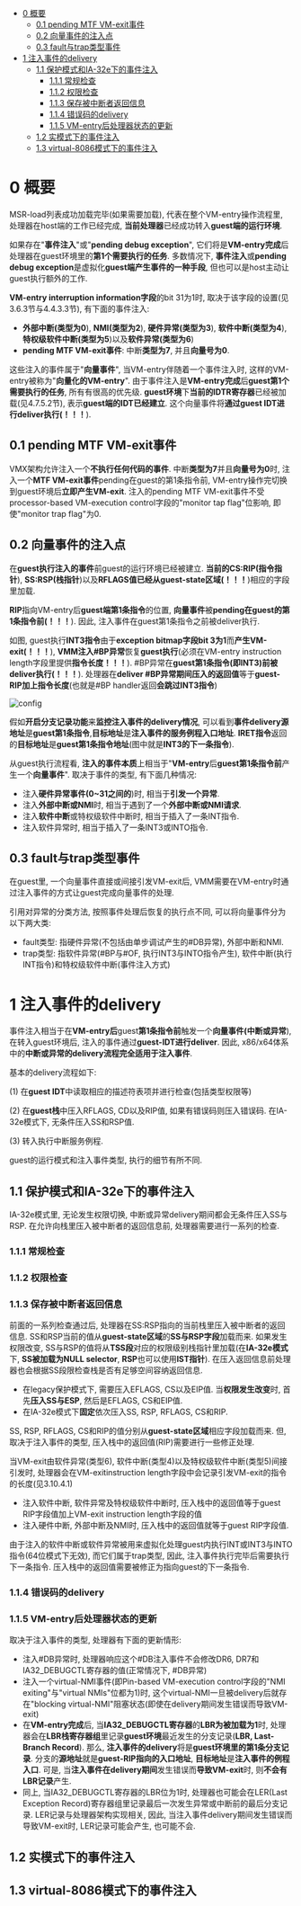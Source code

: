 
<!-- @import "[TOC]" {cmd="toc" depthFrom=1 depthTo=6 orderedList=false} -->

<!-- code_chunk_output -->

* [0 概要](#0-概要)
	* [0.1 pending MTF VM\-exit事件](#01-pending-mtf-vm-exit事件)
	* [0.2 向量事件的注入点](#02-向量事件的注入点)
	* [0.3 fault与trap类型事件](#03-fault与trap类型事件)
* [1 注入事件的delivery](#1-注入事件的delivery)
	* [1.1 保护模式和IA\-32e下的事件注入](#11-保护模式和ia-32e下的事件注入)
		* [1.1.1 常规检查](#111-常规检查)
		* [1.1.2 权限检查](#112-权限检查)
		* [1.1.3 保存被中断者返回信息](#113-保存被中断者返回信息)
		* [1.1.4 错误码的delivery](#114-错误码的delivery)
		* [1.1.5 VM\-entry后处理器状态的更新](#115-vm-entry后处理器状态的更新)
	* [1.2 实模式下的事件注入](#12-实模式下的事件注入)
	* [1.3 virtual\-8086模式下的事件注入](#13-virtual-8086模式下的事件注入)

<!-- /code_chunk_output -->

# 0 概要

MSR\-load列表成功加载完毕(如果需要加载), 代表在整个VM\-entry操作流程里, 处理器在host端的工作已经完成, **当前处理器**已经成功转入**guest端的运行环境**.

如果存在"**事件注入**"或"**pending debug exception**", 它们将是**VM\-entry完成**后处理器在guest环境里的**第1个需要执行的任务**. 多数情况下, **事件注入**或**pending debug exception**是虚拟化**guest端产生事件的一种手段**, 但也可以是host主动让guest执行额外的工作.

**VM\-entry interruption information字段**的bit 31为1时, 取决于该字段的设置(见3.6.3节与4.4.3.3节), 有下面的事件注入:

- **外部中断(类型为0**), **NMI(类型为2**), **硬件异常(类型为3**), **软件中断(类型为4**), **特权级软件中断(类型为5**)以及**软件异常(类型为6**)
- **pending MTF VM\-exit事件**: 中断**类型为7**, 并且**向量号为0**.

这些注入的事件属于"**向量事件**", 当VM\-entry伴随着一个事件注入时, 这样的VM\-entry被称为"**向量化的VM\-entry**". 由于事件注入是**VM\-entry完成**后**guest第1个需要执行的任务**, 所有有很高的优先级. **guest环境**下**当前的IDTR寄存器**已经被加载(见4.7.5.2节), 表示**guest端的IDT已经建立**. 这个向量事件将**通过guest IDT进行deliver执行(！！！**).

## 0.1 pending MTF VM\-exit事件

VMX架构允许注入一个**不执行任何代码的事件**. 中断**类型为7**并且**向量号为0**时, 注入一个**MTF VM\-exit事件**pending在guest的第1条指令前, VM\-entry操作完切换到guest环境后**立即产生VM\-exit**. 注入的pending MTF VM\-exit事件不受processor\-based VM\-execution control字段的"monitor tap flag"位影响, 即使"monitor trap flag"为0.

## 0.2 向量事件的注入点

在**guest执行注入的事件**前guest的运行环境已经被建立. **当前的CS:RIP(指令指针**), **SS:RSP(栈指针**)以及**RFLAGS值已经从guest\-state区域(！！！**)相应的字段里加载.

**RIP**指向VM\-entry后**guest端第1条指令**的位置, **向量事件**被**pending在guest的第1条指令前(！！！**). 因此, 注入事件在guest第1条指令之前被deliver执行.

如图, guest执行**INT3指令**由于**exception bitmap字段bit 3为1**而**产生VM\-exit(！！！**), **VMM注入\#BP异常**恢复**guest执行**(必须在VM\-entry instruction length字段里提供**指令长度！！！**). \#BP异常在**guest第1条指令(即INT3)前被deliver执行(！！！**). 处理器在**deliver \#BP异常期间压入的返回值**等于**guest\-RIP加上指令长度**(也就是\#BP handler返回**会跳过INT3指令**)

![config](./images/1.png)

假如**开启分支记录功能**来**监控注入事件的delivery情况**, 可以看到**事件delivery源地址**是**guest第1条指令**,**目标地址**是**注入事件的服务例程入口地址**. **IRET指令**返回的**目标地址**是**guest第1条指令地址**(图中就是**INT3的下一条指令**).

从guest执行流程看, **注入的事件本质**上相当于"**VM\-entry**后**guest第1条指令前**产生一个**向量事件**". 取决于事件的类型, 有下面几种情况:

- 注入**硬件异常事件(0\~31之间的**)时, 相当于**引发一个异常**.
- 注入**外部中断或NMI**时, 相当于遇到了一个**外部中断或NMI请求**.
- 注入**软件中断**或特权级软件中断时, 相当于插入了一条INT指令.
- 注入软件异常时, 相当于插入了一条INT3或INTO指令.

## 0.3 fault与trap类型事件

在guest里, 一个向量事件直接或间接引发VM\-exit后, VMM需要在VM-entry时通过注入事件的方式让guest完成向量事件的处理.

引用对异常的分类方法, 按照事件处理后恢复的执行点不同, 可以将向量事件分为以下两大类:

- fault类型: 指硬件异常(不包括由单步调试产生的\#DB异常), 外部中断和NMI.
- trap类型: 指软件异常(\#BP与\#OF, 执行INT3与INTO指令产生), 软件中断(执行INT指令)和特权级软件中断(事件注入方式)


# 1 注入事件的delivery

事件注入相当于在**VM\-entry后**guest**第1条指令前**触发一个**向量事件(中断或异常**), 在转入guest环境后, 注入的事件通过**guest\-IDT进行deliver**. 因此, x86/x64体系中的**中断或异常的delivery流程完全适用于注入事件**.

基本的delivery流程如下:

(1) 在**guest IDT**中读取相应的描述符表项并进行检查(包括类型权限等)

(2) 在**guest栈**中压入RFLAGS, CD以及RIP值, 如果有错误码则压入错误码. 在IA\-32e模式下, 无条件压入SS和RSP值.

(3) 转入执行中断服务例程.

guest的运行模式和注入事件类型, 执行的细节有所不同.

## 1.1 保护模式和IA\-32e下的事件注入

IA\-32e模式里, 无论发生权限切换, 中断或异常delivery期间都会无条件压入SS与RSP. 在允许向栈里压入被中断者的返回信息前, 处理器需要进行一系列的检查.

### 1.1.1 常规检查

### 1.1.2 权限检查

### 1.1.3 保存被中断者返回信息

前面的一系列检查通过后, 处理器在SS:RSP指向的当前栈里压入被中断者的返回信息. SS和RSP当前的值从**guest\-state区域**的**SS与RSP字段**加载而来. 如果发生权限改变, SS与RSP的值将从**TSS段**对应的权限级别栈指针里加载(在**IA\-32e模式**下, **SS被加载为NULL selector**, **RSP**也可以使用**IST指针**). 在压入返回信息前处理器也会根据SS段限检查栈是否有足够空间容纳返回信息.

- 在legacy保护模式下, 需要压入EFLAGS, CS以及EIP值. 当**权限发生改变**时, 首先**压入SS与ESP**, 然后是EFLAGS, CS和EIP值.
- 在IA\-32e模式下**固定**依次压入SS, RSP, RFLAGS, CS和RIP.

SS, RSP, RFLAGS, CS和RIP的值分别从**guest\-state区域**相应字段加载而来. 但, 取决于注入事件的类型, 压入栈中的返回值(RIP)需要进行一些修正处理.

当VM\-exit由软件异常(类型6), 软件中断(类型4)以及特权级软件中断(类型5)间接引发时, 处理器会在VM\-exitinstruction length字段中会记录引发VM\-exit的指令的长度(见3.10.4.1)

- 注入软件中断, 软件异常及特权级软件中断时, 压入栈中的返回值等于guest RIP字段值加上VM\-exit instruction length字段的值
- 注入硬件中断, 外部中断及NMI时, 压入栈中的返回值就等于guest RIP字段值.

由于注入的软件中断或软件异常被用来虚拟化处理guest内执行INT或INT3与INTO指令(64位模式下无效), 而它们属于trap类型, 因此, 注入事件执行完毕后需要执行下一条指令. 压入栈中的返回值需要被修正为指向guest的下一条指令.

### 1.1.4 错误码的delivery

### 1.1.5 VM\-entry后处理器状态的更新

取决于注入事件的类型, 处理器有下面的更新情形:

- 注入\#DB异常时, 处理器响应这个\#DB注入事件不会修改DR6, DR7和IA32\_DEBUGCTL寄存器的值(正常情况下, \#DB异常)
- 注入一个virtual\-NMI事件(即Pin\-based VM\-execution control字段的"NMI exiting"与"virtual NMIs"位都为1)时, 这个virtual\-NMI一旦被delivery后就存在"blocking virtual\-NMI"阻塞状态(即使在delivery期间发生错误而导致VM\-exit)
- 在**VM\-entry完成**后, 当**IA32\_DEBUGCTL寄存器**的**LBR为被加载为1**时, 处理器会在**LBR栈寄存器组**里记录**guest环境**最近发生的分支记录(**LBR, Last\-Branch Record**). 那么, **注入事件的delivery**将是**guest环境里的第1条分支记录**. 分支的**源地址**就是**guest\-RIP指向的入口地址**, **目标地址**是**注入事件的例程入口**. 可是, 当**注入事件在delivery期间**发生错误而**导致VM\-exit**时, 则**不会有LBR记录**产生.
- 同上, 当IA32\_DEBUGCTL寄存器的LBR位为1时, 处理器也可能会在LER(Last Exception Record)寄存器组里记录最后一次发生异常或中断前的最后分支记录. LER记录与处理器架构实现相关, 因此, 当注入事件delivery期间发生错误而导致VM\-exit时, LER记录可能会产生, 也可能不会.

## 1.2 实模式下的事件注入

## 1.3 virtual\-8086模式下的事件注入

